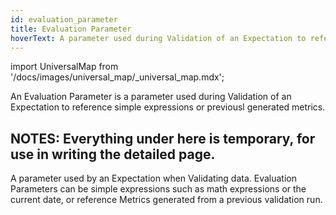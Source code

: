 ```yaml
---
id: evaluation_parameter
title: Evaluation Parameter
hoverText: A parameter used during Validation of an Expectation to reference simple expressions or previousl generated metrics.
---
```

import UniversalMap from '/docs/images/universal_map/_universal_map.mdx';

<UniversalMap setup='active' connect='active' create='active' validate='active'/>

An Evaluation Parameter is a parameter used during Validation of an Expectation to reference simple expressions or previousl generated metrics.


NOTES: Everything under here is temporary, for use in writing the detailed page.
----------
A parameter used by an Expectation when Validating data. Evaluation Parameters can be simple expressions such as math expressions or the current date, or reference Metrics generated from a previous validation run.